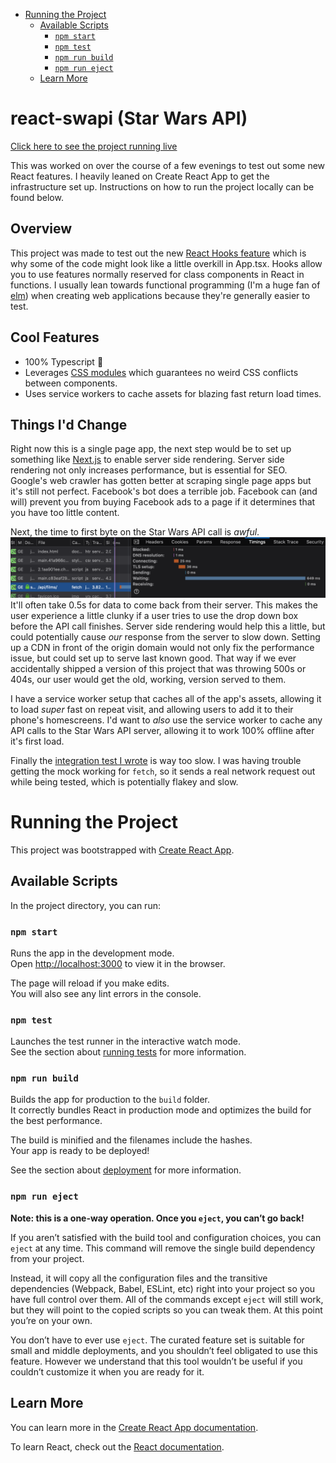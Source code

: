 <!-- START doctoc generated TOC please keep comment here to allow auto update -->
<!-- DON'T EDIT THIS SECTION, INSTEAD RE-RUN doctoc TO UPDATE -->

- [Running the Project](#running-the-project)
  - [Available Scripts](#available-scripts)
    - [`npm start`](#npm-start)
    - [`npm test`](#npm-test)
    - [`npm run build`](#npm-run-build)
    - [`npm run eject`](#npm-run-eject)
  - [Learn More](#learn-more)

<!-- END doctoc generated TOC please keep comment here to allow auto update -->

# react-swapi (Star Wars API)

[Click here to see the project running live](https://jamsea.github.io/react-swapi/index.html)

This was worked on over the course of a few evenings to test out some new React features. I heavily leaned on Create React App to get the infrastructure set up. Instructions on how to run the project locally can be found below.

## Overview

This project was made to test out the new [React Hooks feature](https://reactjs.org/docs/hooks-intro.html) which is why some of the code might look like a little overkill in App.tsx. Hooks allow you to use features normally reserved for class components in React in functions. I usually lean towards functional programming (I'm a huge fan of [elm](https://elm-lang.org/)) when creating web applications because they're generally easier to test.

## Cool Features

- 100% Typescript :tada:
- Leverages [CSS modules](https://github.com/css-modules/css-modules) which guarantees no weird CSS conflicts between components.
- Uses service workers to cache assets for blazing fast return load times.

## Things I'd Change

Right now this is a single page app, the next step would be to set up something like [Next.js](https://nextjs.org) to enable server side rendering. Server side rendering not only increases performance, but is essential for SEO. Google's web crawler has gotten better at scraping single page apps but it's still not perfect. Facebook's bot does a terrible job. Facebook can (and will) prevent you from buying Facebook ads to a page if it determines that you have too little content.

Next, the time to first byte on the Star Wars API call is _awful_.
![0.5s time to first byte](docs/Network.png)
It'll often take 0.5s for data to come back from their server. This makes the user experience a little clunky if a user tries to use the drop down box before the API call finishes. Server side rendering would help this a little, but could potentially cause _our_ response from the server to slow down. Setting up a CDN in front of the origin domain would not only fix the performance issue, but could set up to serve last known good. That way if we ever accidentally shipped a version of this project that was throwing 500s or 404s, our user would get the old, working, version served to them.

I have a service worker setup that caches all of the app's assets, allowing it to load _super_ fast on repeat visit, and allowing users to add it to their phone's homescreens. I'd want to _also_ use the service worker to cache any API calls to the Star Wars API server, allowing it to work 100% offline after it's first load.

Finally the [integration test I wrote](https://github.com/jamsea/react-swapi/blob/0ebcf6973d36ae4ba758ad62ae4e3b249c528176/src/App.test.tsx#L22) is way too slow. I was having trouble getting the mock working for `fetch`, so it sends a real network request out while being tested, which is potentially flakey and slow.

# Running the Project

This project was bootstrapped with [Create React App](https://github.com/facebook/create-react-app).

## Available Scripts

In the project directory, you can run:

### `npm start`

Runs the app in the development mode.<br>
Open [http://localhost:3000](http://localhost:3000) to view it in the browser.

The page will reload if you make edits.<br>
You will also see any lint errors in the console.

### `npm test`

Launches the test runner in the interactive watch mode.<br>
See the section about [running tests](https://facebook.github.io/create-react-app/docs/running-tests) for more information.

### `npm run build`

Builds the app for production to the `build` folder.<br>
It correctly bundles React in production mode and optimizes the build for the best performance.

The build is minified and the filenames include the hashes.<br>
Your app is ready to be deployed!

See the section about [deployment](https://facebook.github.io/create-react-app/docs/deployment) for more information.

### `npm run eject`

**Note: this is a one-way operation. Once you `eject`, you can’t go back!**

If you aren’t satisfied with the build tool and configuration choices, you can `eject` at any time. This command will remove the single build dependency from your project.

Instead, it will copy all the configuration files and the transitive dependencies (Webpack, Babel, ESLint, etc) right into your project so you have full control over them. All of the commands except `eject` will still work, but they will point to the copied scripts so you can tweak them. At this point you’re on your own.

You don’t have to ever use `eject`. The curated feature set is suitable for small and middle deployments, and you shouldn’t feel obligated to use this feature. However we understand that this tool wouldn’t be useful if you couldn’t customize it when you are ready for it.

## Learn More

You can learn more in the [Create React App documentation](https://facebook.github.io/create-react-app/docs/getting-started).

To learn React, check out the [React documentation](https://reactjs.org/).
